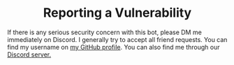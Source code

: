<div align="center">
  <h1>Reporting a Vulnerability</h1>
</div>

If there is any serious security concern with this bot, please DM me immediately on Discord. I generally try to accept all friend requests. You can find my username on [my GitHub profile](https://github.com/JackDotJS). You can also find me through our [Discord server.](https://discord.gg/s5nQBxFPp2)
